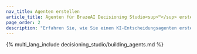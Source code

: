 ```yaml
---
nav_title: Agenten erstellen
article_title: Agenten für BrazeAI Decisioning Studio<sup>™</sup> erstellen 
page_order: 2
description: "Erfahren Sie, wie Sie einen KI-Entscheidungsagenten erstellen, damit Sie personalisierte Experimente automatisieren und Ergebnisse wie Konversionen, Bindung oder Umsatz optimieren können – ohne manuelle A/B-Tests."
---
```


{% multi_lang_include decisioning_studio/building_agents.md %}
